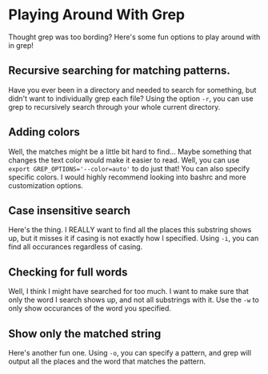 # Playing Around With Grep
Thought grep was too bording? Here's some fun options to play around with in grep!

## Recursive searching for matching patterns. 
Have you ever been in a directory and needed to search for something, but didn't want to individually grep each file? Using the option `-r`, you can use grep to recursively search through your whole current directory.

## Adding colors
Well, the matches might be a little bit hard to find... Maybe something that changes the text color would make it easier to read. Well, you can use `export GREP_OPTIONS='--color=auto'` to do just that! You can also specify specific colors. I would highly recommend looking into bashrc and more customization options. 

## Case insensitive search
Here's the thing. I REALLY want to find all the places this substring shows up, but it misses it if casing is not exactly how I specified. Using `-i`, you can find all occurances regardless of casing. 

## Checking for full words
Well, I think I might have searched for too much. I want to make sure that only the word I search shows up, and not all substrings with it. Use the `-w` to only show occurances of the word you specified. 

## Show only the matched string
Here's another fun one. Using `-o`, you can specify a pattern, and grep will output all the places and the word that matches the pattern.
